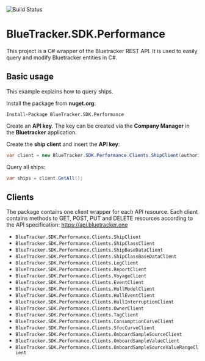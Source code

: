 ![Build Status](https://ncs-fleet.visualstudio.com/_apis/public/build/definitions/36e4a17c-95ff-4c57-b1ae-af779fd7672c/28/badge)

# BlueTracker.SDK.Performance
This project is a C# wrapper of the Bluetracker REST API. It is used to easily query and modify Bluetracker entities in C#.

## Basic usage
This example explains how to query ships.

Install the package from **nuget.org**:
```
Install-Package BlueTracker.SDK.Performance
```

Create an **API key**. The key can be created via the **Company Manager** in the **Bluetracker** application.

Create the **ship client** and insert the **API key**:
```C#
var client = new BlueTracker.SDK.Performance.Clients.ShipClient(authorization: "<API-KEY>");
```
Query all ships:
```C#
var ships = client.GetAll();
```

## Clients
The package contains one client wrapper for each API resource. Each client contains methods to GET, POST, PUT and DELETE resources according to the API specification: https://api.bluetracker.one 

- ``BlueTracker.SDK.Performance.Clients.ShipClient``
- ``BlueTracker.SDK.Performance.Clients.ShipClassClient``
- ``BlueTracker.SDK.Performance.Clients.ShipBaseDataClient``
- ``BlueTracker.SDK.Performance.Clients.ShipClassBaseDataClient``
- ``BlueTracker.SDK.Performance.Clients.LegClient``
- ``BlueTracker.SDK.Performance.Clients.ReportClient``
- ``BlueTracker.SDK.Performance.Clients.VoyageClient``
- ``BlueTracker.SDK.Performance.Clients.EventClient``
- ``BlueTracker.SDK.Performance.Clients.HullModelClient``
- ``BlueTracker.SDK.Performance.Clients.HullEventClient``
- ``BlueTracker.SDK.Performance.Clients.HullInterruptionClient``
- ``BlueTracker.SDK.Performance.Clients.OwnerClient``
- ``BlueTracker.SDK.Performance.Clients.TagClient``
- ``BlueTracker.SDK.Performance.Clients.ConsumptionCurveClient``
- ``BlueTracker.SDK.Performance.Clients.SfocCurveClient``
- ``BlueTracker.SDK.Performance.Clients.OnboardSampleSourceClient``
- ``BlueTracker.SDK.Performance.Clients.OnboardSampleValueClient``
- ``BlueTracker.SDK.Performance.Clients.OnboardSampleSourceValueRangeClient``
